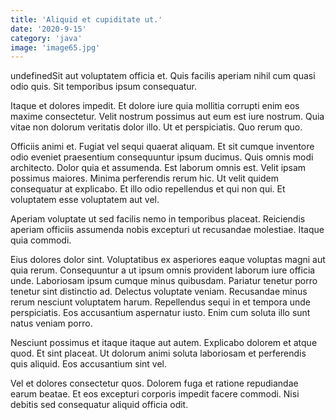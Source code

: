 ```yaml
---
title: 'Aliquid et cupiditate ut.'
date: '2020-9-15'
category: 'java'
image: 'image65.jpg'
---
```


undefinedSit aut voluptatem officia et. Quis facilis aperiam nihil cum quasi odio quis. Sit temporibus ipsum consequatur.
 Itaque et dolores impedit. Et dolore iure quia mollitia corrupti enim eos maxime consectetur. Velit nostrum possimus aut eum est iure nostrum. Quia vitae non dolorum veritatis dolor illo. Ut et perspiciatis. Quo rerum quo.
 Officiis animi et. Fugiat vel sequi quaerat aliquam. Et sit cumque inventore odio eveniet praesentium consequuntur ipsum ducimus. Quis omnis modi architecto. Dolor quia et assumenda. Est laborum omnis est.
Velit ipsam possimus maiores. Minima perferendis rerum hic. Ut velit quidem consequatur at explicabo. Et illo odio repellendus et qui non qui. Et voluptatem esse voluptatem aut vel.
 Aperiam voluptate ut sed facilis nemo in temporibus placeat. Reiciendis aperiam officiis assumenda nobis excepturi ut recusandae molestiae. Itaque quia commodi.
 Eius dolores dolor sint. Voluptatibus ex asperiores eaque voluptas magni aut quia rerum. Consequuntur a ut ipsum omnis provident laborum iure officia unde. Laboriosam ipsum cumque minus quibusdam. Pariatur tenetur porro tenetur sint distinctio ad.
Delectus voluptate veniam. Recusandae minus rerum nesciunt voluptatem harum. Repellendus sequi in et tempora unde perspiciatis. Eos accusantium aspernatur iusto. Enim cum soluta illo sunt natus veniam porro.
 Nesciunt possimus et itaque itaque aut autem. Explicabo dolorem et atque quod. Et sint placeat. Ut dolorum animi soluta laboriosam et perferendis quis aliquid. Eos accusantium sint vel.
 Vel et dolores consectetur quos. Dolorem fuga et ratione repudiandae earum beatae. Et eos excepturi corporis impedit facere commodi. Nisi debitis sed consequatur aliquid officia odit.

